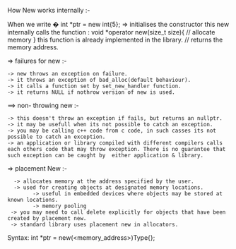 How New works internally :- 

When we write �
  int *ptr = new int{5};   => initialises the constructor
             this new internally calls the function : void *operator new(size_t size){
                                                     // allocate memory
                                                    } this function is already implemented in the library.
                                                    // returns the memory address.
                                                    
                                                    
  =>  failures for new :- 

    -> new throws an exception on failure.
    -> it throws an exception of bad_alloc(default behaviour).
    -> it calls a function set by set_new_handler function.
    -> it returns NULL if nothrow version of new is used.
    
    
  ==> non- throwing new :- 
        
    -> this doesn't throw an exception if fails, but returns an nullptr.
    -> it may be usefull when its not possible to catch an exception.
    -> you may be calling c++ code from c code, in such casses its not possible to catch an exception.
    -> an application or library compiled with different compilers calls each others code that may throw exception. There is no guarantee that such exception can be caught by  either application & library.
    
    
  => placement New :- 
  
      -> allocates memory at the address specified by the user.
      -> used for creating objects at designated memory locations.
            -> useful in embedded devices where objects may be stored at known locations.
            -> memory pooling
     -> you may need to call delete explicitly for objects that have been created by placement new.
     -> standard library uses placement new in allocators.
     
   Syntax:   int *ptr = new(<memory_address>)Type{};
